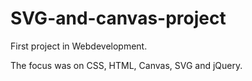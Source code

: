 # SVG-and-canvas-project
First project in Webdevelopment.

The focus was on CSS, HTML, Canvas, SVG and jQuery.

